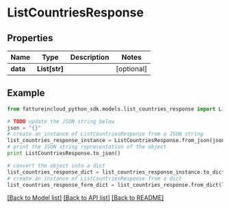 # ListCountriesResponse



## Properties

Name | Type | Description | Notes
------------ | ------------- | ------------- | -------------
**data** | **List[str]** |  | [optional] 

## Example

```python
from fattureincloud_python_sdk.models.list_countries_response import ListCountriesResponse

# TODO update the JSON string below
json = "{}"
# create an instance of ListCountriesResponse from a JSON string
list_countries_response_instance = ListCountriesResponse.from_json(json)
# print the JSON string representation of the object
print ListCountriesResponse.to_json()

# convert the object into a dict
list_countries_response_dict = list_countries_response_instance.to_dict()
# create an instance of ListCountriesResponse from a dict
list_countries_response_form_dict = list_countries_response.from_dict(list_countries_response_dict)
```
[[Back to Model list]](../README.md#documentation-for-models) [[Back to API list]](../README.md#documentation-for-api-endpoints) [[Back to README]](../README.md)



